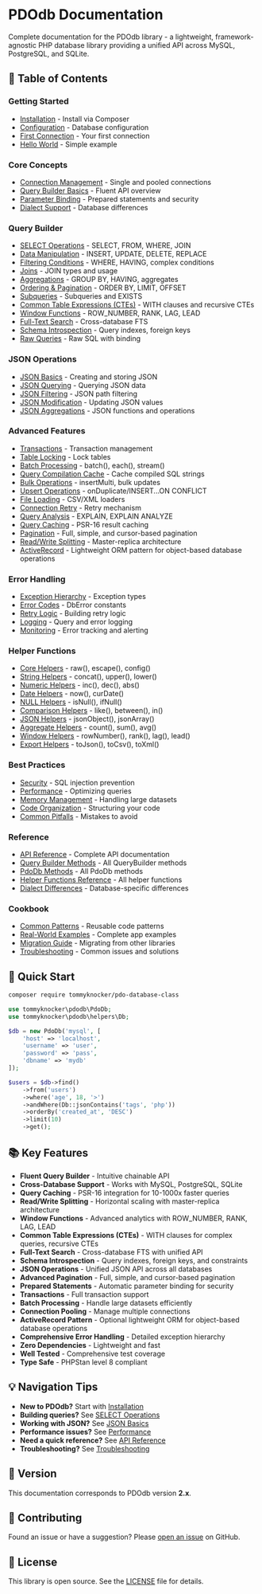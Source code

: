 # PDOdb Documentation

Complete documentation for the PDOdb library - a lightweight, framework-agnostic PHP database library providing a unified API across MySQL, PostgreSQL, and SQLite.

## 📖 Table of Contents

### Getting Started
- [Installation](01-getting-started/installation.md) - Install via Composer
- [Configuration](01-getting-started/configuration.md) - Database configuration
- [First Connection](01-getting-started/first-connection.md) - Your first connection
- [Hello World](01-getting-started/hello-world.md) - Simple example

### Core Concepts
- [Connection Management](02-core-concepts/connection-management.md) - Single and pooled connections
- [Query Builder Basics](02-core-concepts/query-builder-basics.md) - Fluent API overview
- [Parameter Binding](02-core-concepts/parameter-binding.md) - Prepared statements and security
- [Dialect Support](02-core-concepts/dialect-support.md) - Database differences

### Query Builder
- [SELECT Operations](03-query-builder/select-operations.md) - SELECT, FROM, WHERE, JOIN
- [Data Manipulation](03-query-builder/data-manipulation.md) - INSERT, UPDATE, DELETE, REPLACE
- [Filtering Conditions](03-query-builder/filtering-conditions.md) - WHERE, HAVING, complex conditions
- [Joins](03-query-builder/joins.md) - JOIN types and usage
- [Aggregations](03-query-builder/aggregations.md) - GROUP BY, HAVING, aggregates
- [Ordering & Pagination](03-query-builder/ordering-pagination.md) - ORDER BY, LIMIT, OFFSET
- [Subqueries](03-query-builder/subqueries.md) - Subqueries and EXISTS
- [Common Table Expressions (CTEs)](03-query-builder/cte.md) - WITH clauses and recursive CTEs
- [Window Functions](03-query-builder/window-functions.md) - ROW_NUMBER, RANK, LAG, LEAD
- [Full-Text Search](03-query-builder/fulltext-search.md) - Cross-database FTS
- [Schema Introspection](03-query-builder/schema-introspection.md) - Query indexes, foreign keys
- [Raw Queries](03-query-builder/raw-queries.md) - Raw SQL with binding

### JSON Operations
- [JSON Basics](04-json-operations/json-basics.md) - Creating and storing JSON
- [JSON Querying](04-json-operations/json-querying.md) - Querying JSON data
- [JSON Filtering](04-json-operations/json-filtering.md) - JSON path filtering
- [JSON Modification](04-json-operations/json-modification.md) - Updating JSON values
- [JSON Aggregations](04-json-operations/json-aggregations.md) - JSON functions and operations

### Advanced Features
- [Transactions](05-advanced-features/transactions.md) - Transaction management
- [Table Locking](05-advanced-features/table-locking.md) - Lock tables
- [Batch Processing](05-advanced-features/batch-processing.md) - batch(), each(), stream()
- [Query Compilation Cache](05-advanced-features/query-compilation-cache.md) - Cache compiled SQL strings
- [Bulk Operations](05-advanced-features/bulk-operations.md) - insertMulti, bulk updates
- [Upsert Operations](05-advanced-features/upsert-operations.md) - onDuplicate/INSERT...ON CONFLICT
- [File Loading](05-advanced-features/file-loading.md) - CSV/XML loaders
- [Connection Retry](05-advanced-features/connection-retry.md) - Retry mechanism
- [Query Analysis](05-advanced-features/query-analysis.md) - EXPLAIN, EXPLAIN ANALYZE
- [Query Caching](05-advanced-features/query-caching.md) - PSR-16 result caching
- [Pagination](05-advanced-features/pagination.md) - Full, simple, and cursor-based pagination
- [Read/Write Splitting](05-advanced-features/read-write-splitting.md) - Master-replica architecture
- [ActiveRecord](05-advanced-features/active-record.md) - Lightweight ORM pattern for object-based database operations

### Error Handling
- [Exception Hierarchy](06-error-handling/exception-hierarchy.md) - Exception types
- [Error Codes](06-error-handling/error-codes.md) - DbError constants
- [Retry Logic](06-error-handling/retry-logic.md) - Building retry logic
- [Logging](06-error-handling/logging.md) - Query and error logging
- [Monitoring](06-error-handling/monitoring.md) - Error tracking and alerting

### Helper Functions
- [Core Helpers](07-helper-functions/core-helpers.md) - raw(), escape(), config()
- [String Helpers](07-helper-functions/string-helpers.md) - concat(), upper(), lower()
- [Numeric Helpers](07-helper-functions/numeric-helpers.md) - inc(), dec(), abs()
- [Date Helpers](07-helper-functions/date-helpers.md) - now(), curDate()
- [NULL Helpers](07-helper-functions/null-helpers.md) - isNull(), ifNull()
- [Comparison Helpers](07-helper-functions/comparison-helpers.md) - like(), between(), in()
- [JSON Helpers](07-helper-functions/json-helpers.md) - jsonObject(), jsonArray()
- [Aggregate Helpers](07-helper-functions/aggregate-helpers.md) - count(), sum(), avg()
- [Window Helpers](07-helper-functions/window-helpers.md) - rowNumber(), rank(), lag(), lead()
- [Export Helpers](07-helper-functions/export-helpers.md) - toJson(), toCsv(), toXml()

### Best Practices
- [Security](08-best-practices/security.md) - SQL injection prevention
- [Performance](08-best-practices/performance.md) - Optimizing queries
- [Memory Management](08-best-practices/memory-management.md) - Handling large datasets
- [Code Organization](08-best-practices/code-organization.md) - Structuring your code
- [Common Pitfalls](08-best-practices/common-pitfalls.md) - Mistakes to avoid

### Reference
- [API Reference](09-reference/api-reference.md) - Complete API documentation
- [Query Builder Methods](09-reference/query-builder-methods.md) - All QueryBuilder methods
- [PdoDb Methods](09-reference/pdo-db-methods.md) - All PdoDb methods
- [Helper Functions Reference](09-reference/helper-functions-reference.md) - All helper functions
- [Dialect Differences](09-reference/dialect-differences.md) - Database-specific differences

### Cookbook
- [Common Patterns](10-cookbook/common-patterns.md) - Reusable code patterns
- [Real-World Examples](10-cookbook/real-world-examples.md) - Complete app examples
- [Migration Guide](10-cookbook/migration-guide.md) - Migrating from other libraries
- [Troubleshooting](10-cookbook/troubleshooting.md) - Common issues and solutions

## 🚀 Quick Start

```bash
composer require tommyknocker/pdo-database-class
```

```php
use tommyknocker\pdodb\PdoDb;
use tommyknocker\pdodb\helpers\Db;

$db = new PdoDb('mysql', [
    'host' => 'localhost',
    'username' => 'user',
    'password' => 'pass',
    'dbname' => 'mydb'
]);

$users = $db->find()
    ->from('users')
    ->where('age', 18, '>')
    ->andWhere(Db::jsonContains('tags', 'php'))
    ->orderBy('created_at', 'DESC')
    ->limit(10)
    ->get();
```

## 📚 Key Features

- **Fluent Query Builder** - Intuitive chainable API
- **Cross-Database Support** - Works with MySQL, PostgreSQL, SQLite
- **Query Caching** - PSR-16 integration for 10-1000x faster queries
- **Read/Write Splitting** - Horizontal scaling with master-replica architecture
- **Window Functions** - Advanced analytics with ROW_NUMBER, RANK, LAG, LEAD
- **Common Table Expressions (CTEs)** - WITH clauses for complex queries, recursive CTEs
- **Full-Text Search** - Cross-database FTS with unified API
- **Schema Introspection** - Query indexes, foreign keys, and constraints
- **JSON Operations** - Unified JSON API across all databases
- **Advanced Pagination** - Full, simple, and cursor-based pagination
- **Prepared Statements** - Automatic parameter binding for security
- **Transactions** - Full transaction support
- **Batch Processing** - Handle large datasets efficiently
- **Connection Pooling** - Manage multiple connections
- **ActiveRecord Pattern** - Optional lightweight ORM for object-based database operations
- **Comprehensive Error Handling** - Detailed exception hierarchy
- **Zero Dependencies** - Lightweight and fast
- **Well Tested** - Comprehensive test coverage
- **Type Safe** - PHPStan level 8 compliant

## 💡 Navigation Tips

- **New to PDOdb?** Start with [Installation](01-getting-started/installation.md)
- **Building queries?** See [SELECT Operations](03-query-builder/select-operations.md)
- **Working with JSON?** See [JSON Basics](04-json-operations/json-basics.md)
- **Performance issues?** See [Performance](08-best-practices/performance.md)
- **Need a quick reference?** See [API Reference](09-reference/api-reference.md)
- **Troubleshooting?** See [Troubleshooting](10-cookbook/troubleshooting.md)

## 📖 Version

This documentation corresponds to PDOdb version **2.x**.

## 🤝 Contributing

Found an issue or have a suggestion? Please [open an issue](https://github.com/tommyknocker/pdo-database-class/issues) on GitHub.

## 📄 License

This library is open source. See the [LICENSE](../LICENSE) file for details.
